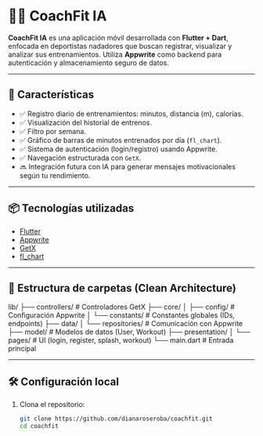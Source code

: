 # 🏊‍♀️ CoachFit IA

**CoachFit IA** es una aplicación móvil desarrollada con **Flutter + Dart**, enfocada en deportistas nadadores que buscan registrar, visualizar y analizar sus entrenamientos. Utiliza **Appwrite** como backend para autenticación y almacenamiento seguro de datos.

---

## 🚀 Características

- ✅ Registro diario de entrenamientos: minutos, distancia (m), calorías.
- ✅ Visualización del historial de entrenos.
- ✅ Filtro por semana.
- ✅ Gráfico de barras de minutos entrenados por día (`fl_chart`).
- ✅ Sistema de autenticación (login/registro) usando Appwrite.
- ✅ Navegación estructurada con `GetX`.
- 🔜 Integración futura con IA para generar mensajes motivacionales según tu rendimiento.

---

## 📦 Tecnologías utilizadas

- [Flutter](https://flutter.dev/)
- [Appwrite](https://appwrite.io/)
- [GetX](https://pub.dev/packages/get)
- [fl_chart](https://pub.dev/packages/fl_chart)

---

## 🧱 Estructura de carpetas (Clean Architecture)

lib/
├── controllers/ # Controladores GetX
├── core/
│ ├── config/ # Configuración Appwrite
│ └── constants/ # Constantes globales (IDs, endpoints)
├── data/
│ └── repositories/ # Comunicación con Appwrite
├── model/ # Modelos de datos (User, Workout)
├── presentation/
│ └── pages/ # UI (login, register, splash, workout)
└── main.dart # Entrada principal

---

## 🛠️ Configuración local

1. Clona el repositorio:
   ```bash
   git clone https://github.com/dianaroseroba/coachfit.git
   cd coachfit
